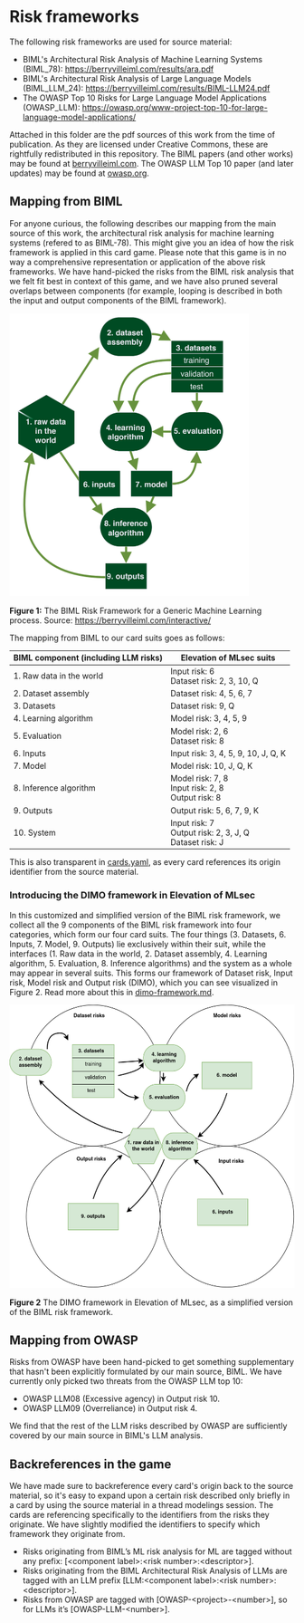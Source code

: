 # Risk frameworks
The following risk frameworks are used for source material:

- BIML's Architectural Risk Analysis of Machine Learning Systems (BIML_78): https://berryvilleiml.com/results/ara.pdf
- BIML's Architectural Risk Analysis of Large Language Models (BIML_LLM_24): https://berryvilleiml.com/results/BIML-LLM24.pdf
- The OWASP Top 10 Risks for Large Language Model Applications (OWASP_LLM): https://owasp.org/www-project-top-10-for-large-language-model-applications/

Attached in this folder are the pdf sources of this work from the time of publication. As they are licensed under Creative Commons, these are rightfully redistributed in this repository. 
The BIML papers (and other works) may be found at [berryvilleiml.com](https://berryvilleiml.com/). The OWASP LLM Top 10 paper (and later updates) may be found at [owasp.org](https://owasp.org).

## Mapping from BIML
For anyone curious, the following describes our mapping from the main source of this work, the architectural risk analysis for machine learning systems (refered to as BIML-78). This might give you an idea of how the risk framework is applied in this card game. Please note that this game is in no way a comprehensive representation or application of the above risk frameworks. We have hand-picked the risks from the BIML risk analysis that we felt fit best in context of this game, and we have also pruned several overlaps between components (for example, looping is described in both the input and output components of the BIML framework).


<img src="./biml-78-framework.png" alt="BIML Risk Framework for a Generic Machine Learning process" style="height: 500px;"/>

**Figure 1:** The BIML Risk Framework for a Generic Machine Learning process. Source: https://berryvilleiml.com/interactive/


The mapping from BIML to our card suits goes as follows:

| BIML component (including LLM risks) | Elevation of MLsec suits                                 |
|--------------------------------------|----------------------------------------------------------|
| 1. Raw data in the world             | Input risk: 6<br>Dataset risk: 2, 3, 10, Q                |
| 2. Dataset assembly                  | Dataset risk: 4, 5, 6, 7                                |
| 3. Datasets                          | Dataset risk: 9, Q                                      |
| 4. Learning algorithm                | Model risk: 3, 4, 5, 9                                  |
| 5. Evaluation                        | Model risk: 2, 6<br>Dataset risk: 8                       |
| 6. Inputs                            | Input risk: 3, 4, 5, 9, 10, J, Q, K                     |
| 7. Model                             | Model risk: 10, J, Q, K                                 |
| 8. Inference algorithm               | Model risk: 7, 8<br>Input risk: 2, 8<br>Output risk: 8      |
| 9. Outputs                           | Output risk: 5, 6, 7, 9, K                              |
| 10. System                           | Input risk: 7<br>Output risk: 2, 3, J, Q<br>Dataset risk: J |


This is also transparent in [cards.yaml](../cards.yaml), as every card references its origin identifier from the source material.

### Introducing the DIMO framework in Elevation of MLsec
In this customized and simplified version of the BIML risk framework, we collect all the 9 components of the BIML risk framework into four categories, which form our four card suits. The four things (3. Datasets, 6. Inputs, 7. Model, 9. Outputs) lie exclusively within their suit, while the interfaces (1. Raw data in the world, 2. Dataset assembly, 4. Learning algorithm, 5. Evaluation, 8. Inference algorithms) and the system as a whole may appear in several suits. This forms our framework of Dataset risk, Input risk, Model risk and Output risk (DIMO), which you can see visualized in Figure 2. Read more about this in [dimo-framework.md](../dimo-framework.md).


<img src="./DIMO-eoml.png" alt="The DIMO model presented in Elevation of Mlsec" style="height: 500px;"/>

**Figure 2** The DIMO framework in Elevation of MLsec, as a simplified version of the BIML risk framework.



## Mapping from OWASP

Risks from OWASP have been hand-picked to get something supplementary that hasn't been explicitly formulated by our main source, BIML. We have currently only picked two threats from the OWASP LLM top 10:
- OWASP LLM08 (Excessive agency) in Output risk 10.
- OWASP LLM09 (Overreliance) in Output risk 4.

We find that the rest of the LLM risks described by OWASP are sufficiently covered by our main source in BIML's LLM analysis.

## Backreferences in the game

We have made sure to backreference every card's origin back to the source material, so it's easy to expand upon a certain risk described only briefly in a card by using the source material in a thread modelings session. The cards are referencing specifically to the identifiers from the risks they originate. We have slightly modified the identifiers to specify which framework they originate from. 
- Risks originating from BIML’s ML risk analysis for ML are tagged without any prefix: \[\<component label\>:\<risk number\>:\<descriptor>\]. 
- Risks originating from the BIML Architectural Risk Analysis of LLMs are tagged with an LLM prefix \[LLM:\<component label\>:\<risk number\>:\<descriptor\>\]. 
- Risks from OWASP are tagged with \[OWASP-\<project\>-\<number\>\], so for LLMs it’s \[OWASP-LLM-\<number\>\]. 